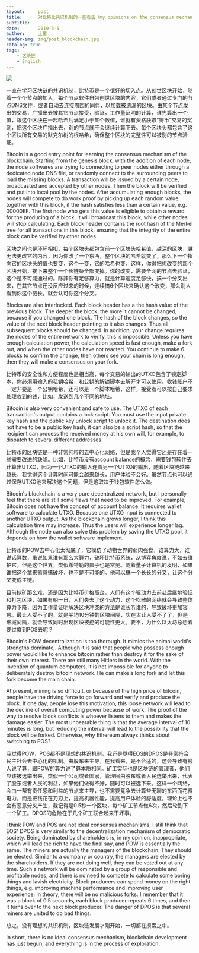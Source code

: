```yaml
---
layout:     post
title:      对比特比共识机制的一些看法（my opinions on the consensus mechanism of Bitcoin )
subtitle:   
date:       2019-3-5
author:     土猪
header-img: img/post_blockchain.jpg
catalog: true
tags:
    - 区块链
    - English
---
```


![](https://cdn.steemitimages.com/DQmbmbYbQiXzwnKEj56JBzpcdYwX29xak5ckGA3YWqxEuiJ/image.png)

一直在学习区块链的共识机制，比特币是一个很好的切入点。从创世区块开始，随着一个个节点的加入，每个节点软件自带创世区块的内容，它们或者通过专门的节点DNS文件，或者自动去连接周围的同伴，以加载被遗漏的区块。由某个节点发出的交易，广播出去被其它节点接受，验证，工作量证明的计算，谁先算出一个值，跟这个区块在一起哈希后满足小于某个数值，谁就有资格获取“铸币”交易的奖励，把这个区块广播出去，别的节点就不会继续计算下去。每个区块头都包含了这个区块所有交易的默克尔树的根哈希，确保整个区块的完整性可以被别的节点验证。



Bitcoin is a good entry point for learning the consensus mechanism of the blockchain. Starting from the genesis block, with the addition of each node, the node softwares are trying to connecting to peer nodes either through a dedicated node DNS file, or randomly connect to the surrounding peers to load the missing blocks.  A transaction will be issued by a certain node, broadcasted and accepted by other nodes. Then the block will be verified and put into local pool by the nodes. After accumulating enough blocks, the nodes will compete to  do work proof by picking up each random value, together with  this block, if the hash satisfies less than a certain value, e.g. 00000EF. The first node who gets this value is eligible to obtain a reward for the producing of a block. It will broadcast this block, while other nodes will stop calculating. Each block header contains the root hash of the Merkel tree for all transactions in this block, ensuring that the integrity of the entire block can be verified by other nodes.





区块之间也是环环相扣，每个区块头都包含前一个区块头哈希值，越深的区块，越无法更改它的内容，因为你改了一个东西，整个区块的哈希就变了，那么下一个指向它的区块头的值也要变，这个一变，它的哈希也变，这样，你得把想改变的那个区块开始，接下来整个一个长链条全部变掉。你的改变，需要全网的节点去验证，这个是不可能通过的。除非你有足够算力，就是计算速度足够快，搞一个分叉出来，在其它节点还没反应过来的时候，连续搞6个区块来确认这个改变，那么别人看到你这个链长，就会认可你这个分叉。



Blocks are also interlocked. Each block header has a the hash value of the previous block. The deeper the block, the more it cannot be changed, because if you changed one block. The hash of the block changes, so the value of the next block header pointing to it also changes. Thus all subsequent blocks should be changed.  In addition, your change requires the nodes of the entire network to verify, this is impossible. Unless you have enough calculation power, the calculation speed is fast enough, make a fork out, and when the other nodes have not reacted. You continue to make 6 blocks to confirm the change, then others see your chain is long enough, then they will make a consensus on  your fork.





比特币的安全性和方便程度也是相当高，每个交易的输出的UTXO包含了锁定脚本，你必须用输入的私钥哈希，和公钥的解锁脚本去解开才可以使用。收钱账户不一定非要是一个公钥哈希，还可以是一个脚本哈希，这样，接受者可以按自己要求处理收到的钱，比如，发送到几个不同的地址。



Bitcoin is also very convenient and safe to use. The UTXO of each transaction's output contains a lock script. You must use the input private key hash and the public key unlock script to unlock it. The destination does not have to be a public key hash, it can also be a script hash, so that the recipient can process the received money at his own will, for example, to dispatch to several different addresses.



比特币的区块链是一种非常纯粹的去中心化网络，但是我个人觉得它还是存在着一些需要改进的缺陷。比如，比特币没有account balance的概念，需要钱包软件去计算出UTXO，因为一个UTXO的输入连着另一个UTXO的输出，随着区块链越来越长，我觉得这个计算时间可能会越来越长，用户体验不会好。虽然节点也可以通过保存UTXO池来解决这个问题，但是这取决于钱包软件怎么做。



Bitcoin's blockchain is a very pure decentralized network, but I personally feel that there are still some flaws that need to be improved. For example, Bitcoin does not have the concept of account balance. It requires wallet software to calculate UTXO. Because one UTXO input is connected to another UTXO output. As the blockchain grows longer, I think this calculation time may increase. Thus the users will experience longer lag. Although the node can also solve this problem by saving the UTXO pool, it depends on how the wallet software implement.





比特币的POW去中心化太彻底了，它模仿了动物世界的弱肉强食，谁算力大，谁说话算数，虽说如果谁有那么大算力，破坏比特币系统，从博弈角度说，不如去维护它。但是这个世界，类似希特勒的疯子也是常见。随着量子计算机的发明，如果谁把这个拿来蓄意搞破坏，也不是不可能的。他可以搞一个长长的分叉，让这个分叉变成主链。

目前挖矿那么难，还是因为比特币价格高企，人们有这个驱动力去前赴后继地验证和打包区块，如果有朝一日，人们失去了这个动力，这个松散的网络就会导致整体算力下降，因为工作量证明解决区块冲突的方法是谁长听谁的，导致破坏更加容易。最让人受不了的，就是平均10分钟的区块间隔，实在太让人受不了了，但是缩减间隔，就会导致同时出现区块被挖的可能性更大。要不，为什么以太坊总想着要过度到POS去呢？



Bitcoin's POW decentralization is too thorough. It mimics the animal world's strengths dominate,. Although it is said that people who possess enough power would like to enhance bitcoin rather than destroy it for the sake of their own interest. There are still many Hitlers in the world. With the invention of quantum computers, it is not impossible for anyone to deliberately destroy bitcoin network. He can make a long fork and let this fork become the main chain.



At present, mining is so difficult, or because of the high price of bitcoin, people have the driving force to go forward and verify and produce the block. If one day, people lose this motivation, this loose network will lead to the decline of overall computing power because of work. The proof of the way to resolve block conflicts is whoever listens to them and makes the damage easier. The most unbearable thing is that the average interval of 10 minutes is long, but reducing the interval will lead to the possibility that the block will be forked. Otherwise, why Ethereum always thinks about switching to POS?





我觉得POW，POS都不是理想的共识机制，我还是觉得EOS的DPOS是非常符合民主社会去中心化的机制。由股东来主导，在我看来，是不合适的，这会导致有钱人说了算，跟POW的算力说了算本质相同。矿工实际也是区块链的管理者，他们应该被选举出来，类似一个公司或者国家，管理层由股东或者人民选举出来，代表了股东或者人民的利益，如果他们做得不好，随时可以被选下来。这样一个网络，会由一帮有责任感和利益的节点来主导，也不需要竞争去计算些无聊的东西而花费电力，而是把钱花在刀刃上，提高机器性能，提高用户体验的舒适度，理论上也不会有恶意分叉产生，我记得是0.5秒一个区块，每个矿工节点做6次，然后轮到下一个矿工。DPOS的危险在于几个矿工联合起来干坏事。



I think POW and POS are not ideal consensus mechanisms. I still think that EOS' DPOS is very similar to the decentralization mechanism of democratic society. Being dominated by shareholders is, in my opinion, inappropriate, which will lead the rich to have the final say, and POW is essentially the same. The miners are actually the managers of the blockchain. They should be elected. Similar to a company or country, the managers are elected by the shareholders. If they are not doing well, they can be voted out at any time.  Such a network will be dominated by a group of responsible and profitable nodes, and there is no need to compete to calculate some boring things and lavish electricity. Block producers can spend money on the right things, e.g. improving machine performance and improving user experience. In theory, there will be no malicious forks. I remember that it was a block of 0.5 seconds, each block producer repeats 6 times, and then it turns over to the next block producer. The danger of DPOS is that several miners are united to do bad things.





总之，没有理想的共识机制，区块链发展才刚开始，一切都在摸索之中。



In short, there is no ideal consensus mechanism, blockchain development has just begun, and everything is in the process of exploration.